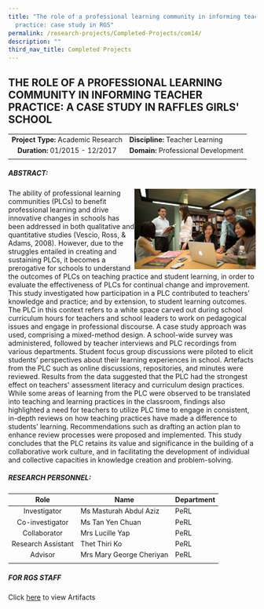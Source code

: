 ```yaml
---
title: "The role of a professional learning community in informing teacher
  practice: case study in RGS"
permalink: /research-projects/Completed-Projects/com14/
description: ""
third_nav_title: Completed Projects
---
```

## THE ROLE OF A PROFESSIONAL LEARNING COMMUNITY IN INFORMING TEACHER PRACTICE: A CASE STUDY IN RAFFLES GIRLS' SCHOOL

|   |   |
|:-:|---|
| **Project Type:** Academic Research  | **Discipline:** Teacher Learning  |
| **Duration:** 01/2015 - 12/2017  | **Domain:** Professional Development  |
|   |   |

##### ABSTRACT:

<img src="/images/PI teacher research.jpg" style="width:49%" align=right>
The ability of professional learning communities (PLCs) to benefit professional learning and drive innovative changes in schools has been addressed in both qualitative and quantitative studies (Vescio, Ross, & Adams, 2008). However, due to the struggles entailed in creating and sustaining PLCs, it becomes a prerogative for schools to understand the outcomes of PLCs on teaching practice and student learning, in order to evaluate the effectiveness of PLCs for continual change and improvement. This study investigated how participation in a PLC contributed to teachers’ knowledge and practice; and by extension, to student learning outcomes. The PLC in this context refers to a white space carved out during school curriculum hours for teachers and school leaders to work on pedagogical issues and engage in professional discourse. A case study approach was used, comprising a mixed-method design. A school-wide survey was administered, followed by teacher interviews and PLC recordings from various departments. Student focus group discussions were piloted to elicit students’ perspectives about their learning experiences in school. Artefacts from the PLC such as online discussions, repositories, and minutes were reviewed. Results from the data suggested that the PLC had the strongest effect on teachers' assessment literacy and curriculum design practices. While some areas of learning from the PLC were observed to be translated into teaching and learning practices in the classroom, findings also highlighted a need for teachers to utilize PLC time to engage in consistent, in-depth reviews on how teaching practices have made a difference to students’ learning. Recommendations such as drafting an action plan to enhance review processes were proposed and implemented. This study concludes that the PLC retains its value and significance in the building of a collaborative work culture, and in facilitating the development of individual and collective capacities in knowledge creation and problem-solving.

##### RESEARCH PERSONNEL:

| Role  | Name  | Department  |
|:-:|---|---|
|Investigator   | Ms Masturah Abdul Aziz  | PeRL  |
| Co-investigator  | Ms Tan Yen Chuan  | PeRL  |
| Collaborator  | Mrs Lucille Yap  | PeRL  |
| Research Assistant  | Thet Thiri Ko  |PeRL   |
| Advisor  | Mrs Mary George Cheriyan  | PeRL  |
|   |   |   |

##### FOR RGS STAFF

Click [here](https://inet.rgs.edu.sg/staff/PeRL/RC/Web/_layouts/15/start.aspx#/SitePages/Home.aspx?RootFolder=%2Fstaff%2FPeRL%2FRC%2FWeb%2FShared%20Documents%2FAcademic%20Research%2F2015_MasturahAziz_RoleofPLC&FolderCTID=0x01200031712F504D8D504CA3B282CB29566D72&View=%7BD2178A00-3D6F-408A-888E-F29DEB3303EF%7D&InitialTabId=Ribbon%2ERead&VisibilityContext=WSSTabPersistence) to view Artifacts